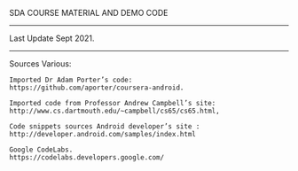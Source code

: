 SDA COURSE MATERIAL AND DEMO CODE

*****************
Last Update Sept 2021.
*****************

Sources Various:

	Imported Dr Adam Porter’s code:
	https://github.com/aporter/coursera-android. 

	Imported code from Professor Andrew Campbell’s site:
	http://www.cs.dartmouth.edu/~campbell/cs65/cs65.html,	

	Code snippets sources Android developer’s site : 
	http://developer.android.com/samples/index.html
	
	Google CodeLabs.
	https://codelabs.developers.google.com/
